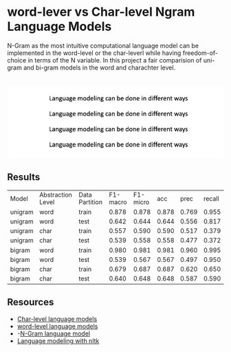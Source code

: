 # word-lever vs Char-level Ngram Language Models

N-Gram as the most intuitive computational language model can be implemented in the word-level or the char-leverl while having freedom-of-choice in terms of the N variable. In this project a fair comparision of uni-gram and bi-gram models in the word and charachter level. <br><br><br>
![Ngram gif](https://github.com/SajjadPSavoji/Ngram_Language_Model/blob/main/ezgif.com-gif-maker.gif)
## Results

<table>
<tr>
<td> Model </td> <td> Abstraction Level</td> <td>Data Partition</td> <td> F1-macro </td> <td> F1-micro </td> <td> acc </td> <td> prec </td> <td> recall </td>
</tr>

<tr>
<td> unigram </td> <td> word</td> <td>train</td> <td> 0.878 </td> <td> 0.878 </td> <td> 0.878 </td> <td> 0.769 </td> <td> 0.955 </td>
</tr>

<tr>
<td> unigram </td> <td> word</td> <td>test</td> <td> 0.642 </td> <td> 0.644 </td> <td> 0.644 </td> <td> 0.556 </td> <td> 0.817 </td>
</tr>

<tr>
<td> unigram </td> <td> char</td> <td>train</td> <td> 0.557 </td> <td> 0.590 </td> <td> 0.590 </td> <td> 0.517 </td> <td> 0.379 </td>
</tr>

<tr>
<td> unigram </td> <td> char</td> <td>test</td> <td> 0.539 </td> <td> 0.558 </td> <td> 0.558 </td> <td> 0.477 </td> <td> 0.372 </td>
</tr>



<tr>
<td> bigram </td> <td> word</td> <td>train</td> <td> 0.980 </td> <td> 0.981 </td> <td> 0.981 </td> <td> 0.960 </td> <td> 0.995 </td>
</tr>

<tr>
<td> bigram </td> <td> word</td> <td>test</td> <td> 0.539 </td> <td> 0.567 </td> <td> 0.567 </td> <td> 0.497 </td> <td> 0.950 </td>
</tr>

<tr>
<td> bigram </td> <td> char</td> <td>train</td> <td> 0.679 </td> <td> 0.687 </td> <td> 0.687 </td> <td> 0.620 </td> <td> 0.650 </td>
</tr>

<tr>
<td> bigram </td> <td> char</td> <td>test</td> <td> 0.640 </td> <td> 0.648 </td> <td> 0.648 </td> <td> 0.587 </td> <td> 0.590 </td>
</tr>

</table>


## Resources

- [Char-level language models](https://towardsdatascience.com/character-level-language-model-1439f5dd87fe)
- [word-level language models](https://machinelearningmastery.com/how-to-develop-a-word-level-neural-language-model-in-keras/)
- -[N-Gram language model](https://www.rev.com/blog/resources/understanding-n-gram-language-models)
- [Language modeling with nltk](https://medium.com/swlh/language-modelling-with-nltk-20eac7e70853)

